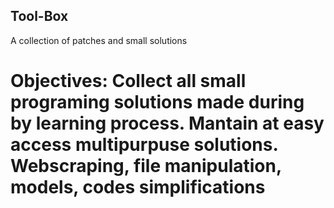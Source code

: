 ## Tool-Box
A collection of patches and small solutions

# Objectives: Collect all small programing solutions made during by learning process. Mantain at easy access multipurpuse solutions. Webscraping, file manipulation, models, codes simplifications

